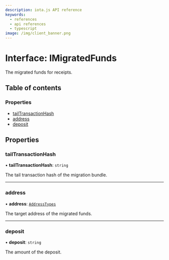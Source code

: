 ```yaml
---
description: iota.js API reference
keywords:
  - references
  - api references
  - typescript
image: /img/client_banner.png
---
```


# Interface: IMigratedFunds

The migrated funds for receipts.

## Table of contents

### Properties

- [tailTransactionHash](IMigratedFunds.md#tailtransactionhash)
- [address](IMigratedFunds.md#address)
- [deposit](IMigratedFunds.md#deposit)

## Properties

### tailTransactionHash

• **tailTransactionHash**: `string`

The tail transaction hash of the migration bundle.

---

### address

• **address**: [`AddressTypes`](../api_ref.md#addresstypes)

The target address of the migrated funds.

---

### deposit

• **deposit**: `string`

The amount of the deposit.

